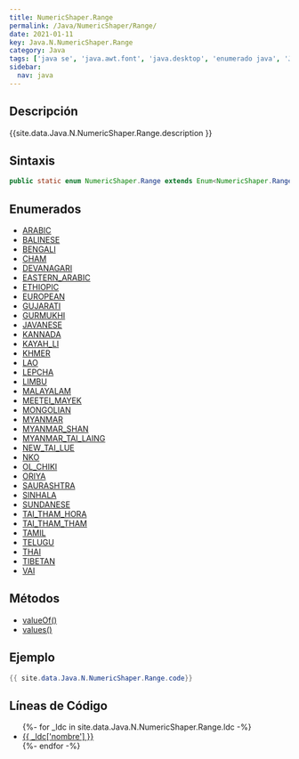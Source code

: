 ```yaml
---
title: NumericShaper.Range
permalink: /Java/NumericShaper/Range/
date: 2021-01-11
key: Java.N.NumericShaper.Range
category: Java
tags: ['java se', 'java.awt.font', 'java.desktop', 'enumerado java', 'Java 1.7']
sidebar: 
  nav: java
---
```


## Descripción
{{site.data.Java.N.NumericShaper.Range.description }}

## Sintaxis
~~~java
public static enum NumericShaper.Range extends Enum<NumericShaper.Range>
~~~

## Enumerados
* [ARABIC](/Java/NumericShaper/Range/ARABIC)
* [BALINESE](/Java/NumericShaper/Range/BALINESE)
* [BENGALI](/Java/NumericShaper/Range/BENGALI)
* [CHAM](/Java/NumericShaper/Range/CHAM)
* [DEVANAGARI](/Java/NumericShaper/Range/DEVANAGARI)
* [EASTERN_ARABIC](/Java/NumericShaper/Range/EASTERN_ARABIC)
* [ETHIOPIC](/Java/NumericShaper/Range/ETHIOPIC)
* [EUROPEAN](/Java/NumericShaper/Range/EUROPEAN)
* [GUJARATI](/Java/NumericShaper/Range/GUJARATI)
* [GURMUKHI](/Java/NumericShaper/Range/GURMUKHI)
* [JAVANESE](/Java/NumericShaper/Range/JAVANESE)
* [KANNADA](/Java/NumericShaper/Range/KANNADA)
* [KAYAH_LI](/Java/NumericShaper/Range/KAYAH_LI)
* [KHMER](/Java/NumericShaper/Range/KHMER)
* [LAO](/Java/NumericShaper/Range/LAO)
* [LEPCHA](/Java/NumericShaper/Range/LEPCHA)
* [LIMBU](/Java/NumericShaper/Range/LIMBU)
* [MALAYALAM](/Java/NumericShaper/Range/MALAYALAM)
* [MEETEI_MAYEK](/Java/NumericShaper/Range/MEETEI_MAYEK)
* [MONGOLIAN](/Java/NumericShaper/Range/MONGOLIAN)
* [MYANMAR](/Java/NumericShaper/Range/MYANMAR)
* [MYANMAR_SHAN](/Java/NumericShaper/Range/MYANMAR_SHAN)
* [MYANMAR_TAI_LAING](/Java/NumericShaper/Range/MYANMAR_TAI_LAING)
* [NEW_TAI_LUE](/Java/NumericShaper/Range/NEW_TAI_LUE)
* [NKO](/Java/NumericShaper/Range/NKO)
* [OL_CHIKI](/Java/NumericShaper/Range/OL_CHIKI)
* [ORIYA](/Java/NumericShaper/Range/ORIYA)
* [SAURASHTRA](/Java/NumericShaper/Range/SAURASHTRA)
* [SINHALA](/Java/NumericShaper/Range/SINHALA)
* [SUNDANESE](/Java/NumericShaper/Range/SUNDANESE)
* [TAI_THAM_HORA](/Java/NumericShaper/Range/TAI_THAM_HORA)
* [TAI_THAM_THAM](/Java/NumericShaper/Range/TAI_THAM_THAM)
* [TAMIL](/Java/NumericShaper/Range/TAMIL)
* [TELUGU](/Java/NumericShaper/Range/TELUGU)
* [THAI](/Java/NumericShaper/Range/THAI)
* [TIBETAN](/Java/NumericShaper/Range/TIBETAN)
* [VAI](/Java/NumericShaper/Range/VAI)

## Métodos
* [valueOf()](/Java/NumericShaper/Range/valueOf)
* [values()](/Java/NumericShaper/Range/values)

## Ejemplo
~~~java
{{ site.data.Java.N.NumericShaper.Range.code}}
~~~

## Líneas de Código
<ul>
{%- for _ldc in site.data.Java.N.NumericShaper.Range.ldc -%}
   <li>
       <a href="{{_ldc['url'] }}">{{ _ldc['nombre'] }}</a>
   </li>
{%- endfor -%}
</ul>
